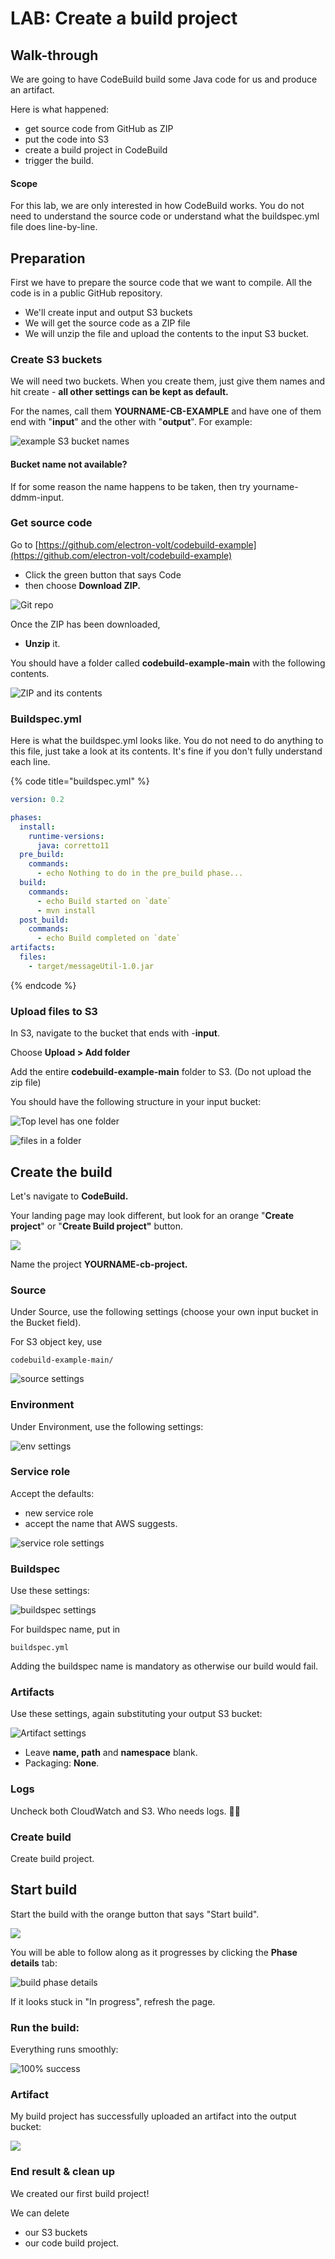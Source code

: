 # LAB: Create a build project

## Walk-through&#x20;

We are going to have CodeBuild build some Java code for us and produce an artifact.&#x20;

Here is what happened:

* get source code from GitHub as ZIP&#x20;
* put the code into S3
* create a build project in CodeBuild
* trigger the build.

#### Scope

For this lab, we are only interested in how CodeBuild works. You do not need to understand the source code or understand what the buildspec.yml file does line-by-line.&#x20;

## Preparation

First we have to prepare the source code that we want to compile. All the code is in a public GitHub repository.&#x20;

* We'll create input and output S3 buckets
* We will get the source code as a ZIP file
* We will unzip the file and upload the contents to the input S3 bucket.

### Create S3 buckets

We will need two buckets. When you create them, just give them names and hit create - **all other settings can be kept as default.**&#x20;

For the names, call them **YOURNAME-CB-EXAMPLE** and have one of them end with "**input**" and the other with "**output**". For example:

![example S3 bucket names](<../../../.gitbook/assets/image (420).png>)

#### Bucket name not available?&#x20;

If for some reason the name happens to be taken, then try yourname-ddmm-input. &#x20;

### Get source code

Go to [https://github.com/electron-volt/codebuild-example](https://github.com/electron-volt/codebuild-example)

* Click the green button that says Code
* then choose **Download ZIP.**

![Git repo](<../../../.gitbook/assets/image (264).png>)

Once the ZIP has been downloaded,&#x20;

* **Unzip** it.

You should have a folder called **codebuild-example-main** with the following contents.&#x20;

![ZIP and its contents](<../../../.gitbook/assets/image (463) (1).png>)

### Buildspec.yml

Here is what the buildspec.yml looks like. You do not need to do anything to this file, just take a look at its contents. It's fine if you don't fully understand each line.&#x20;

{% code title="buildspec.yml" %}
```yaml
version: 0.2

phases:
  install:
    runtime-versions:
      java: corretto11
  pre_build:
    commands:
      - echo Nothing to do in the pre_build phase...
  build:
    commands:
      - echo Build started on `date`
      - mvn install
  post_build:
    commands:
      - echo Build completed on `date`
artifacts:
  files:
    - target/messageUtil-1.0.jar
```
{% endcode %}

### Upload files to S3

In S3, navigate to the bucket that ends with -**input**.&#x20;

Choose **Upload > Add folder**

Add the entire **codebuild-example-main** folder to S3. (Do not upload the zip file)

You should have the following structure in your input bucket:

![Top level has one folder](<../../../.gitbook/assets/image (52).png>)

![files in a folder](<../../../.gitbook/assets/image (310) (1).png>)

## Create the build

Let's navigate to **CodeBuild.**&#x20;

Your landing page may look different, but look for an orange "**Create project**" or "**Create Build project"** button.

![](<../../../.gitbook/assets/image (98).png>)

Name the project **YOURNAME-cb-project.**

### Source

Under Source, use the following settings (choose your own input bucket in the Bucket field).

For S3 object key, use

```
codebuild-example-main/
```

![source settings](<../../../.gitbook/assets/image (137) (1).png>)

### Environment

Under Environment, use the following settings:

![env settings](<../../../.gitbook/assets/image (449).png>)

### Service role

Accept the defaults:&#x20;

* new service role&#x20;
* accept the name that AWS suggests.&#x20;

![service role settings](<../../../.gitbook/assets/image (206).png>)

### Buildspec

Use these settings:

![buildspec settings](<../../../.gitbook/assets/image (422).png>)

For buildspec name, put in&#x20;

```
buildspec.yml
```

Adding the buildspec name is mandatory as otherwise our build would fail.

### Artifacts

Use these settings, again substituting your output S3 bucket:

![Artifact settings](<../../../.gitbook/assets/image (340).png>)

* Leave **name, path** and **namespace** blank.&#x20;
* Packaging: **None**.

### Logs

Uncheck both CloudWatch and S3. Who needs logs. 🤷🏽

### Create build

Create build project.&#x20;

## Start build

Start the build with the orange button that says "Start build".&#x20;

![](<../../../.gitbook/assets/image (157).png>)

You will be able to follow along as it progresses by clicking the **Phase details** tab:

![build phase details](<../../../.gitbook/assets/image (221).png>)

If it looks stuck in "In progress", refresh the page.&#x20;

### Run the build:

Everything runs smoothly:

![100% success](<../../../.gitbook/assets/image (182).png>)

### Artifact

My build project has successfully uploaded an artifact into the output bucket:

![](<../../../.gitbook/assets/image (155) (1).png>)

### End result & clean up

We created our first build project!&#x20;

We can delete

* our S3 buckets
* our code build project.&#x20;
